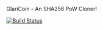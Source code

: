 GlariCoin - An SHA256 PoW Cloner!

[![Build Status](https://travis-ci.org/RazorLove/glaricoin.png?branch=master)](https://travis-ci.org/RazorLove/glaricoin)

